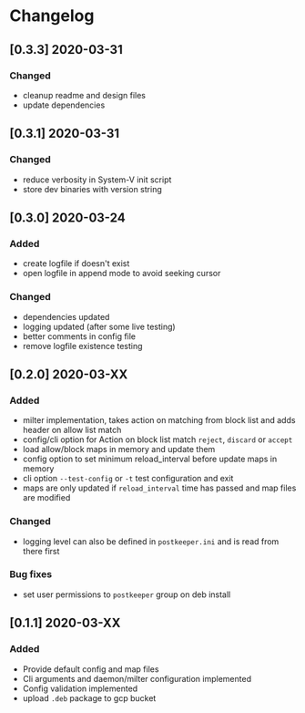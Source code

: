 # Changelog

## [0.3.3] 2020-03-31
### Changed
- cleanup readme and design files
- update dependencies

## [0.3.1] 2020-03-31
### Changed
- reduce verbosity in System-V init script
- store dev binaries with version string

## [0.3.0] 2020-03-24

### Added
- create logfile if doesn't exist
- open logfile in append mode to avoid seeking cursor

### Changed
- dependencies updated
- logging updated (after some live testing)
- better comments in config file
- remove logfile existence testing

## [0.2.0] 2020-03-XX

### Added
- milter implementation, takes action on matching from block list and adds header on allow list match
- config/cli option for Action on block list match `reject`, `discard` or `accept`
- load allow/block maps in memory and update them
- config option to set minimum reload_interval before update maps in memory
- cli option `--test-config` or `-t` test configuration and exit
- maps are only updated if `reload_interval` time has passed and map files are modified

### Changed
- logging level can also be defined in `postkeeper.ini` and is read from there first


### Bug fixes
- set user permissions to `postkeeper` group on deb install

## [0.1.1] 2020-03-XX

### Added
- Provide default config and map files
- Cli arguments and daemon/milter configuration implemented
- Config validation implemented
- upload `.deb` package to gcp bucket
